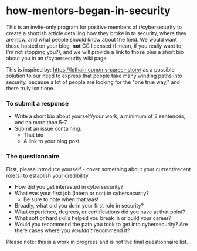 # how-mentors-began-in-security
This is an invite-only program for positive members of r/cybersecurity to create a shortish article detailing how they broke in to security, where they are now, and what people should know about the field. We would want those hosted on your blog, **not** CC licensed (I mean, if you really want to, I'm not stopping you?), and we will provide a link to those plus a short bio about you in an r/cybersecurity wiki page.

This is inspired by: https://lethain.com/my-career-story/ as a possible solution to our need to express that people take many winding paths into security, because a lot of people are looking for the "one true way," and there truly isn't one.

### To submit a response

* Write a short bio about yourself/your work, a minimum of 3 sentences, and no more than 5-7.
* Submit an issue containing:
  * That bio
  * A link to your blog post

### The questionnaire

First, please introduce yourself - cover something about your current/recent role(s) to establish your credibility.

* How did you get interested in cybersecurity?
* What was your first job (intern or not) in cybersecurity?
  * Be sure to note when that was!
* Broadly, what did you do in your first role in security?
* What experience, degrees, or certifications did you have at that point?
* What soft or hard skills helped you break in or build your career?
* Would you recommend the path you took to get into cybersecurity? Are there cases where you *wouldn't* recommend it?

Please note: this is a work in progress and is not the final questionnaire list.
